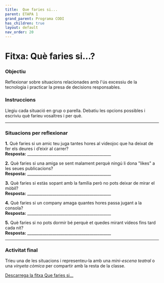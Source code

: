 ```yaml
---
title:  Que faries si...
parent: ETAPA 1
grand_parent: Programa CODI
has_children: true
layout: default
nav_order: 20
---
```

# Fitxa: Què faries si...?

### Objectiu

Reflexionar sobre situacions relacionades amb l'ús excessiu de la tecnologia i practicar la presa de decisions responsables.

### Instruccions

Llegiu cada situació en grup o parella. Debatiu les opcions possibles i escriviu què faríeu vosaltres i per què.

---

### Situacions per reflexionar

**1.** Què faries si un amic teu juga tantes hores al videojoc que ha deixat de fer els deures i d’eixir al carrer?  
**Resposta:** ___________________________________________

**2.** Què faries si una amiga se sent malament perquè ningú li dona "likes" a les seues publicacions?  
**Resposta:** ___________________________________________

**3.** Què faries si estàs sopant amb la família però no pots deixar de mirar el mòbil?  
**Resposta:** ___________________________________________

**4.** Què faries si un company amaga quantes hores passa jugant a la consola?  
**Resposta:** ___________________________________________

**5.** Què faries si no pots dormir bé perquè et quedes mirant vídeos fins tard cada nit?  
**Resposta:** ___________________________________________

---

### Activitat final

Trieu una de les situacions i representeu-la amb una *mini-escena teatral* o una *vinyeta còmica* per compartir amb la resta de la classe.


[Descarrega la fitxa Que faries si...](QueFariesSi.odt)
